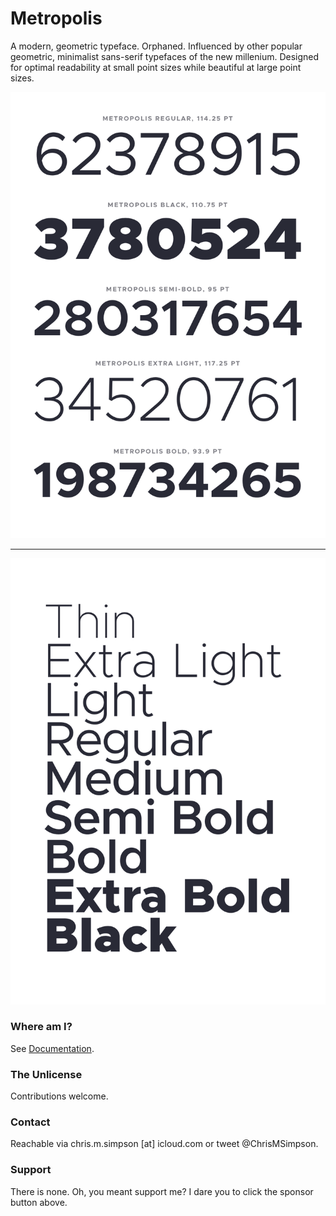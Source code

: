 # Metropolis

A modern, geometric typeface. Orphaned. Influenced by other popular geometric, minimalist sans-serif typefaces of the new millenium. Designed for optimal readability at small point sizes while beautiful at large point sizes.

![Metropolis](./Images/Metro-1.png)

---

![Metropolis](./Images/Metro-2.png)

### Where am I?

See [Documentation](./Documentation/).

### The Unlicense

Contributions welcome.

### Contact

Reachable via chris.m.simpson [at] icloud.com or tweet @ChrisMSimpson.

### Support

There is none. Oh, you meant support me? I dare you to click the sponsor button above.
